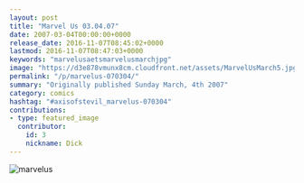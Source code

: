 ```yaml
---
layout: post
title: "Marvel Us 03.04.07"
date: 2007-03-04T00:00:00+0000
release_date: 2016-11-07T08:45:02+0000
lastmod: 2016-11-07T08:47:03+0000
keywords: "marvelusaetsmarvelusmarchjpg"
image: "https://d3e878vmunx8cm.cloudfront.net/assets/MarvelUsMarch5.jpg"
permalink: "/p/marvelus-070304/"
summary: "Originally published Sunday March, 4th 2007"
category: comics
hashtag: "#axisofstevil_marvelus-070304"
contributions:
- type: featured_image
  contributor:
    id: 3
    nickname: Dick
---
```


![marvelus](https://d3e878vmunx8cm.cloudfront.net/assets/MarvelUsMarch5.jpg)
